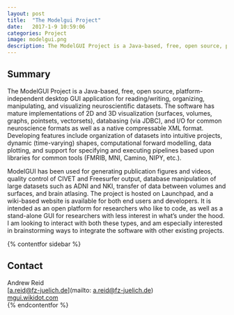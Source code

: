 ```yaml
---
layout: post
title:  "The Modelgui Project"
date:   2017-1-9 10:59:06
categories: Project
image: modelgui.png
description: The ModelGUI Project is a Java-based, free, open source, platform-independent desktop GUI application for reading/writing, organizing, manipulating, and visualizing neuroscientific datasets.
---
```

## Summary
The ModelGUI Project is a Java-based, free, open source, platform-independent desktop GUI application for reading/writing, organizing, manipulating, and visualizing neuroscientific datasets. The software has mature implementations of 2D and 3D visualization (surfaces, volumes, graphs, pointsets, vectorsets), databasing (via JDBC), and I/O for common neuroscience formats as well as a native compressable XML format. Developing features include organization of datasets into intuitive projects, dynamic (time-varying) shapes, computational forward modelling, data plotting, and support for specifying and executing pipelines based upon libraries for common tools (FMRIB, MNI, Camino, NIPY, etc.).

ModelGUI has been used for generating publication figures and videos, quality control of CIVET and Freesurfer output, database manipulation of large datasets such as ADNI and NKI, transfer of data between volumes and surfaces, and brain atlasing. The project is hosted on Launchpad, and a wiki-based website is available for both end users and developers. It is intended as an open platform for researchers who like to code, as well as a stand-alone GUI for researchers with less interest in what’s under the hood. I am looking to interact with both these types, and am especially interested in brainstorming ways to integrate the software with other existing projects.

{% contentfor sidebar %}
## Contact  
Andrew Reid  
[a.reid@fz-juelich.de](mailto: a.reid@fz-juelich.de)  
[mgui.wikidot.com](mgui.wikidot.com)  
{% endcontentfor %}
